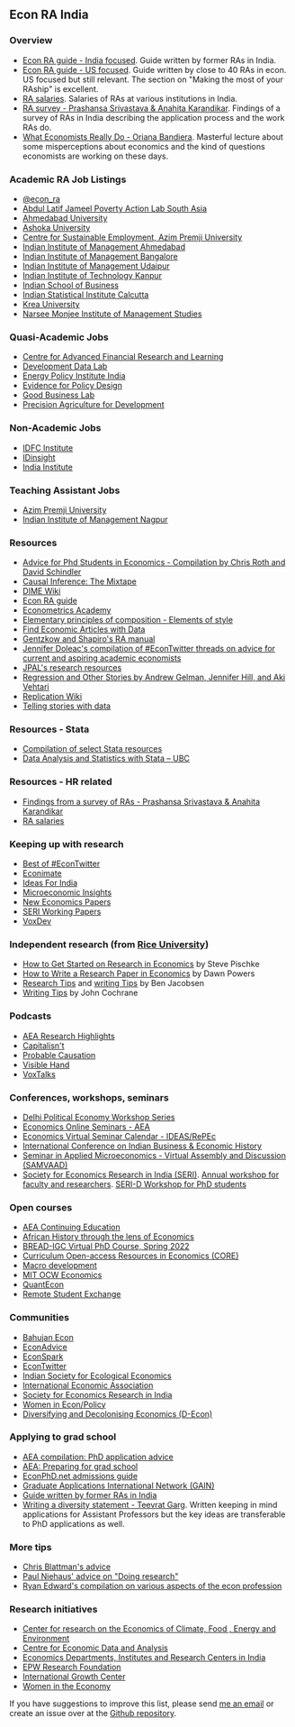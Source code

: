 ## Econ RA India

### Overview
* [Econ RA guide - India focused](https://nudgeunit.ir/wp-content/uploads/2021/06/Econ_PhD_Guide.pdf). Guide written by former RAs in India.
* [Econ RA guide - US focused](https://raguide.github.io/). Guide written by close to 40 RAs in econ. US focused but still relevant. The section on "Making the most of your RAship" is excellent.
* [RA salaries](https://twitter.com/AadityaDar/status/1489279863999680516?s=20&t=NKMAhXUdcVgL1CtWBtdO6w). Salaries of RAs at various institutions in India.
* [RA survey - Prashansa Srivastava & Anahita Karandikar](https://anahita-rkarandikar.medium.com/insights-from-a-survey-of-research-associates-assistants-in-economics-and-development-in-india-a9c964daf1dc). Findings of a survey of RAs in India describing the application process and the work RAs do.
* [What Economists Really Do - Oriana Bandiera](https://www.youtube.com/watch?v=iiYKRD8ochA). Masterful lecture about some misperceptions about economics and the kind of questions economists are working on these days.

### Academic RA Job Listings
* [@econ_ra](https://twitter.com/econ_ra)
* [Abdul Latif Jameel Poverty Action Lab South Asia](https://www.povertyactionlab.org/careers)
* [Ahmedabad University](https://ahduni.edu.in/careers/academic-support/)
* [Ashoka University](https://www.ashoka.edu.in/pages/workwithus-56)
* [Centre for Sustainable Employment, Azim Premji University](https://cse.azimpremjiuniversity.edu.in/positions-at-cse/)
* [Indian Institute of Management Ahmedabad](https://www.iima.ac.in/web/iima/working-for-us/research-assistant)
* [Indian Institute of Management Bangalore](https://www.iimb.ac.in/research-positions)
* [Indian Institute of Management Udaipur](https://www.iimu.ac.in/media/jobs-at-iimu)
* [Indian Institute of Technology Kanpur](https://www.iitk.ac.in/dofa/department-wise-vacancies-and-area-of-specialization)
* [Indian School of Business](https://www.isb.edu/en/careers/academic-openings.html)
* [Indian Statistical Institute Calcutta](https://www.isical.ac.in/jobs)
* [Krea University](https://krea.edu.in/careers/)
* [Narsee Monjee Institute of Management Studies](https://fa-elxu-saasfaprod1.fa.ocs.oraclecloud.com/hcmUI/CandidateExperience/en/sites/CX_1001/)

### Quasi-Academic Jobs
* [Centre for Advanced Financial Research and Learning](https://www.cafral.org.in/Join-Us.aspx)
* [Development Data Lab](http://www.devdatalab.org/careers)
* [Energy Policy Institute India](https://epic.uchicago.in/about/jobs/)
* [Evidence for Policy Design](https://epod.cid.harvard.edu/jobs-opportunities)
* [Good Business Lab](https://www.goodbusinesslab.org/careers)
* [Precision Agriculture for Development](https://precisionag.org/who-we-are/job-openings/)

### Non-Academic Jobs
* [IDFC Institute](https://www.idfcinstitute.org/careers/)
* [IDinsight](https://www.idinsight.org/careers)
* [India Institute](http://indiai.org/vacant-positions/)

### Teaching Assistant Jobs
* [Azim Premji University](https://azimpremjiuniversity.edu.in/jobs/academic-associate-economics)
* [Indian Institute of Management Nagpur](https://www.iimnagpur.ac.in/academic-associates/)

### Resources
* [Advice for Phd Students in Economics - Compilation by Chris Roth and David Schindler](https://sites.google.com/view/econgradadvice/)
* [Causal Inference: The Mixtape](https://mixtape.scunning.com/)
* [DIME Wiki](https://dimewiki.worldbank.org/)
* [Econ RA guide](https://raguide.github.io/)
* [Econometrics Academy](https://sites.google.com/site/econometricsacademy/home)
* [Elementary principles of composition - Elements of style](https://www.bartleby.com/141/strunk5.html)
* [Find Economic Articles with Data](http://econ.mathematik.uni-ulm.de:3200/ejd/)<!--. An initiative by Sebastian Kranz to make code and data published in top general interest econ journals easily accessible. -->
* [Gentzkow and Shapiro's RA manual](https://github.com/gslab-econ/ra-manual/wiki/Introduction)
* [Jennifer Doleac's compilation of #EconTwitter threads on advice for current and aspiring academic economists](http://jenniferdoleac.com/resources/)
* [JPAL's research resources](https://www.povertyactionlab.org/research-resources?view=toc)
* [Regression and Other Stories by Andrew Gelman, Jennifer Hill, and Aki Vehtari](https://avehtari.github.io/ROS-Examples/)
* [Replication Wiki](http://replication.uni-goettingen.de/)<!--. Another important -->
* [Telling stories with data](https://www.tellingstorieswithdata.com/)

### Resources - Stata
* [Compilation of select Stata resources](https://github.com/aadityadar/all-aboard/wiki/learning-stata)
* [Data Analysis and Statistics with Stata – UBC](https://blogs.ubc.ca/datawithstata/)

### Resources - HR related
* [Findings from a survey of RAs - Prashansa Srivastava & Anahita Karandikar](https://anahita-rkarandikar.medium.com/insights-from-a-survey-of-research-associates-assistants-in-economics-and-development-in-india-a9c964daf1dc)
* [RA salaries](https://twitter.com/AadityaDar/status/1489279863999680516?s=20&t=NKMAhXUdcVgL1CtWBtdO6w)

### Keeping up with research
* [Best of #EconTwitter](https://bestofecontwitter.substack.com/about)
* [Econimate](https://www.youtube.com/channel/UCV7OupzIpYe9oIn_QSlyfJw)
* [Ideas For India](https://www.ideasforindia.in/)
* [Microeconomic Insights](https://microeconomicinsights.org/)
* [New Economics Papers](http://nep.repec.org/)
* [SERI Working Papers](https://seri.substack.com)
* [VoxDev](https://voxdev.org/)

### Independent research (from [Rice University](https://economics.rice.edu/undergraduate-program/doing-research-in-economics))
* [How to Get Started on Research in Economics](https://economics.rice.edu/sites/g/files/bxs4046/files/inline-files/Pische%20%28LSE%29%202012%20Starting%20Research%20Projects.pdf) by Steve Pischke
* [How to Write a Research Paper in Economics](https://economics.rice.edu/sites/g/files/bxs4046/files/inline-files/Powers%202012%20Writing%20Economics%20Research%20Papers.pdf) by Dawn Powers 
* [Research Tips](https://economics.rice.edu/sites/g/files/bxs4046/files/inline-files/Jacobsen%202014%20Research%20and%20Writing%20Tips.pdf) and [writing Tips](https://economics.rice.edu/sites/g/files/bxs4046/files/inline-files/Jacobsen%202015%20Writing%20for%20Economists.pdf) by Ben Jacobsen
* [Writing Tips](https://economics.rice.edu/sites/g/files/bxs4046/files/inline-files/Cochrane%202005%20Writing%20Tips.pdf) by John Cochrane

### Podcasts
* [AEA Research Highlights](https://www.aeaweb.org/research/podcasts)
* [Capitalisn't](https://www.capitalisnt.com/)
* [Probable Causation](https://www.probablecausation.com/)
* [Visible Hand](https://www.thevisiblehand.uk/)
* [VoxTalks](https://voxeu.org/vox-talks)

### Conferences, workshops, seminars
* [Delhi Political Economy Workshop Series](https://sites.google.com/view/delhipoliticaleconomyworkshop/home)
* [Economics Online Seminars - AEA](https://www.aeaweb.org/resources/online-seminars)
* [Economics Virtual Seminar Calendar - IDEAS/RePEc](https://ideas.repec.org/v/)
* [International Conference on Indian Business & Economic History](https://conference.iima.ac.in/history/)
* [Seminar in Applied Microeconomics - Virtual Assembly and Discussion (SAMVAAD)](https://samvaad.info/)
* [Society for Economics Research in India (SERI)](https://seriindiadotorg.wordpress.com/). [Annual workshop for faculty and researchers](https://seriindiadotorg.wordpress.com/annual-workshop/). [SERI-D Workshop for PhD students](https://seriindiadotorg.wordpress.com/seri-d-workshop/)

### Open courses
* [AEA Continuing Education](https://www.aeaweb.org/conference/cont-ed)
* [African History through the lens of Economics](https://www.wheelerafricacourse.org/)
* [BREAD-IGC Virtual PhD Course, Spring 2022](https://www.theigc.org/event/bread-igc-virtual-phd-course-spring-2022/)
* [Curriculum Open-access Resources in Economics (CORE)](https://www.core-econ.org/)
* [Macro development](https://www.youtube.com/playlist?list=PLt9jC4Ylzr6BuFVwZNW0hCJureBVMBJ-Z)
* [MIT OCW Economics](https://ocw.mit.edu/courses/economics/)
* [QuantEcon](https://quantecon.org/)
* [Remote Student Exchange](https://remotestudentexchange.org/)

### Communities
* [Bahujan Econ](https://bahujanecon.org/)
* [EconAdvice](https://twitter.com/search?q=econadvice)
* [EconSpark](https://www.aeaweb.org/forum/)
* [EconTwitter](https://twitter.com/search?q=econtwitter)
* [Indian Society for Ecological Economics](https://ecoinsee.org/)
* [International Economic Association](http://www.iea-world.org/)
* [Society for Economics Research in India](https://seri-india.org/)
* [Women in Econ/Policy](https://www.womenineconpolicy.com/)
* [Diversifying and Decolonising Economics (D-Econ)](https://d-econ.org/)

### Applying to grad school
* [AEA compilation: PhD application advice](https://www.aeaweb.org/resources/students/grad-prep/considerations)
* [AEA: Preparing for grad school](https://www.aeaweb.org/resources/students/grad-prep)
* [EconPhD.net admissions guide](http://econphd.econwiki.com/guide.htm)
* [Graduate Applications International Network (GAIN)](https://gain-network.net/resources)
* [Guide written by former RAs in India](https://nudgeunit.ir/wp-content/uploads/2021/06/Econ_PhD_Guide.pdf)
* [Writing a diversity statement - Teevrat Garg](https://twitter.com/teevrat/status/1197375163467124736?s=20&t=DRruYYYEhXHVnxbpZvROYA). Written keeping in mind applications for Assistant Professors but the key ideas are transferable to PhD applications as well. 

### More tips
* [Chris Blattman's advice](https://chrisblattman.com/tag/advice/)
* [Paul Niehaus' advice on "Doing research"](https://medium.com/@paul.niehaus/doing-research-18cb310529e0)
* [Ryan Edward's compilation on various aspects of the econ profession](http://www.ryanbedwards.com/resources)

### Research initiatives 
* [Center for research on the Economics of Climate, Food , Energy and Environment](https://efdinitiative.org/india)
* [Centre for Economic Data and Analysis](https://ceda.ashoka.edu.in/)
* [Economics Departments, Institutes and Research Centers in India](http://crl.du.ac.in/Publication/E-Resources%20in%20Public%20Domain-Final/Economics/Economics%20India/Economics-India.htm)
* [EPW Research Foundation](http://www.epwrf.res.in/home.aspx)
* [International Growth Center](https://www.theigc.org/country/india/)
* [Women in the Economy](https://iwwage.isid.ac.in/)

If you have suggestions to improve this list, please send [me an email](mailto:aadityadar@gmail.com?subject=EconRAIndia) or create an issue over at the [Github repository](https://github.com/aadityadar/econ_ra_india/issues).